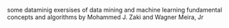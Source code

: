 some dataminig exersises of data mining and machine learning fundamental concepts and algorithms  by Mohammed J. Zaki and Wagner Meira, Jr
